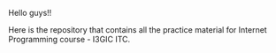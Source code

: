 Hello guys!!

Here is the repository that contains all the practice material for Internet Programming course - I3GIC ITC.